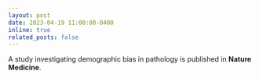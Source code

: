 ```yaml
---
layout: post
date: 2023-04-19 11:00:00-0400
inline: true
related_posts: false
---
```


A study investigating demographic bias in pathology is published in **Nature Medicine**.
